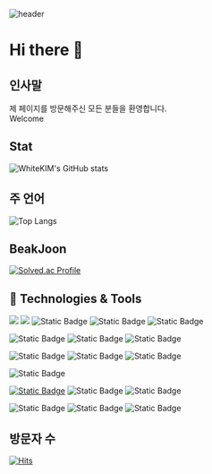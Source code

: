 ![header](https://capsule-render.vercel.app/api?text=WhiteKIM&textBg=false&type=waving&animation=twinkling&theme=swift&fontColor=FFFFFF)
# Hi there 👋

## 인사말
제 페이지를 방문해주신 모든 분들을 환영합니다.  
Welcome

## Stat
![WhiteKIM's GitHub stats](https://github-readme-stats.vercel.app/api?username=WhiteKIM&show_icons=true&theme=dark)
## 주 언어
![Top Langs](https://github-readme-stats.vercel.app/api/top-langs/?username=WhiteKIM&layout=compact&theme=tokyonight)

## BeakJoon
[![Solved.ac Profile](http://mazassumnida.wtf/api/v2/generate_badge?boj=whitekim)](https://solved.ac/whitekim)

## 🔧 Technologies & Tools
<!-- 언어 -->
![](https://img.shields.io/badge/Code-Python-informational?style=flat&logo=python&logoColor=white&color=blue)
![](https://img.shields.io/badge/Code-JavaScript-informational?style=flat&logo=javascript&logoColor=white&color=blue)
![Static Badge](https://img.shields.io/badge/Web-HTML5-plat?logo=html5&color=orange)
![Static Badge](https://img.shields.io/badge/Code-JQuery-jQuery?logo=jquery)
![Static Badge](https://img.shields.io/badge/Java-orange?logo=oracle&label=Code)

<!-- 프레임워크 -->
![Static Badge](https://img.shields.io/badge/Code-Spring-plat?logo=Spring&color=green)
![Static Badge](https://img.shields.io/badge/Code-Spring_Boot-plat?logo=Spring%20Boot&color=green)
![Static Badge](https://img.shields.io/badge/Code-Thymeleaf-Thymeleaf?logo=thymeleaf)
<!-- DB -->
![Static Badge](https://img.shields.io/badge/DB-MariaDB-plat?logo=MariaDB&color=blue)
![Static Badge](https://img.shields.io/badge/DB-MySQL-plat?logo=mysql&color=blue)
![Static Badge](https://img.shields.io/badge/firebase-red?style=flat&logo=firebase&label=DB)
<!-- 클라우드 -->
![Static Badge](https://img.shields.io/badge/Google%20Cloud-green?style=flat&logo=Google%20Cloud&label=Cloud)
<!-- Community -->
[![Static Badge](https://img.shields.io/badge/Notion-blue?style=flat&logo=notion&label=Blog&link=https%3A%2F%2Fmlnl.me%2Fpy)](https://mlnl.me/py)
![Static Badge](https://img.shields.io/badge/Discord-violet?style=flat&logo=discord&label=Community)
![Static Badge](https://img.shields.io/badge/slack-white?style=flat&logo=slack&label=Community)
<!-- Tools -->
![Static Badge](https://img.shields.io/badge/Visual%20Studio%20Code-blue?style=flat&logo=visualstudiocode&label=Tool)
![Static Badge](https://img.shields.io/badge/IntelliJ%20IDEA-black?style=flat&logo=intellijidea&label=Tool)
![Static Badge](https://img.shields.io/badge/%20Jupyter%20NoteBook-orange?style=flat&logo=Jupyter&label=Tool)

## 방문자 수
[![Hits](https://hits.seeyoufarm.com/api/count/incr/badge.svg?url=https%3A%2F%2Fgithub.com%2FWhiteKIM%2Fhit-counter&count_bg=%2379C83D&title_bg=%23555555&icon=github.svg&icon_color=%23E7E7E7&title=hits&edge_flat=false)](https://hits.seeyoufarm.com)
